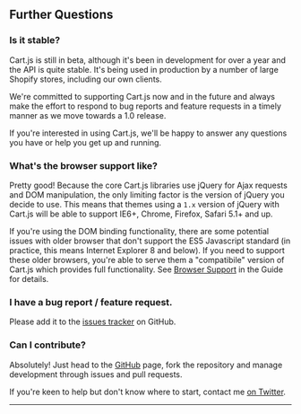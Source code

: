 ## Further Questions

### Is it stable?

Cart.js is still in beta, although it's been in development for over a year and 
the API is quite stable. It's being used in production by a number of large
Shopify stores, including our own clients.

We're committed to supporting Cart.js now and in the future and always make the
effort to respond to bug reports and feature requests in a timely manner as we
move towards a 1.0 release.

If you're interested in using Cart.js, we'll be happy to answer any questions 
you have or help you get up and running.

### What's the browser support like?

Pretty good! Because the core Cart.js libraries use jQuery for Ajax requests
and DOM manipulation, the only limiting factor is the version of jQuery you
decide to use. This means that themes using a `1.x` version of jQuery with
Cart.js will be able to support IE6+, Chrome, Firefox, Safari 5.1+ and up.

If you're using the DOM binding functionality, there are some potential issues
with older browser that don't support the ES5 Javascript standard (in practice,
this means Internet Explorer 8 and below). If you need to support these older
browsers, you're able to serve them a "compatibile" version of Cart.js which
provides full functionality. See [Browser Support][] in the Guide for details.

### I have a bug report / feature request.

Please add it to the [issues tracker][] on GitHub.

### Can I contribute?

Absolutely!
Just head to the [GitHub][] page, fork the repository and manage development 
through issues and pull requests.

If you're keen to help but don't know where to start, contact me
[on Twitter][].

---

[Browser Support]: /pages/guide#getting-started-browser-support
[issues tracker]: https://github.com/discolabs/cartjs/issues
[GitHub]: https://github.com/discolabs/cartjs
[on Twitter]: http://twitter.com/gavinballard
